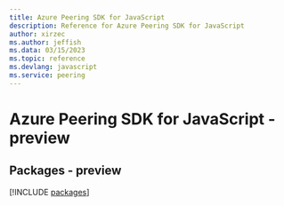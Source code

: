 ```yaml
---
title: Azure Peering SDK for JavaScript
description: Reference for Azure Peering SDK for JavaScript
author: xirzec
ms.author: jeffish
ms.data: 03/15/2023
ms.topic: reference
ms.devlang: javascript
ms.service: peering
---
```

# Azure Peering SDK for JavaScript - preview
## Packages - preview
[!INCLUDE [packages](peering-index.md)]